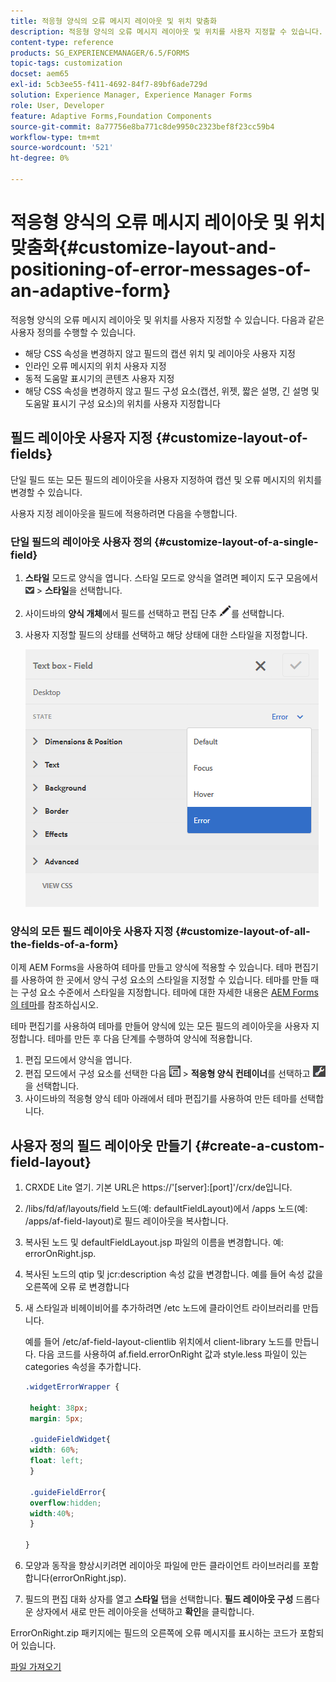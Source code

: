 ```yaml
---
title: 적응형 양식의 오류 메시지 레이아웃 및 위치 맞춤화
description: 적응형 양식의 오류 메시지 레이아웃 및 위치를 사용자 지정할 수 있습니다.
content-type: reference
products: SG_EXPERIENCEMANAGER/6.5/FORMS
topic-tags: customization
docset: aem65
exl-id: 5cb3ee55-f411-4692-84f7-89bf6ade729d
solution: Experience Manager, Experience Manager Forms
role: User, Developer
feature: Adaptive Forms,Foundation Components
source-git-commit: 8a77756e8ba771c8de9950c2323bef8f23cc59b4
workflow-type: tm+mt
source-wordcount: '521'
ht-degree: 0%

---
```


# 적응형 양식의 오류 메시지 레이아웃 및 위치 맞춤화{#customize-layout-and-positioning-of-error-messages-of-an-adaptive-form}

적응형 양식의 오류 메시지 레이아웃 및 위치를 사용자 지정할 수 있습니다. 다음과 같은 사용자 정의를 수행할 수 있습니다.

* 해당 CSS 속성을 변경하지 않고 필드의 캡션 위치 및 레이아웃 사용자 지정
* 인라인 오류 메시지의 위치 사용자 지정
* 동적 도움말 표시기의 콘텐츠 사용자 지정
* 해당 CSS 속성을 변경하지 않고 필드 구성 요소(캡션, 위젯, 짧은 설명, 긴 설명 및 도움말 표시기 구성 요소)의 위치를 사용자 지정합니다

## 필드 레이아웃 사용자 지정 {#customize-layout-of-fields}

단일 필드 또는 모든 필드의 레이아웃을 사용자 지정하여 캡션 및 오류 메시지의 위치를 변경할 수 있습니다.

사용자 지정 레이아웃을 필드에 적용하려면 다음을 수행합니다.

### 단일 필드의 레이아웃 사용자 정의 {#customize-layout-of-a-single-field}

1. **스타일** 모드로 양식을 엽니다. 스타일 모드로 양식을 열려면 페이지 도구 모음에서 ![캔버스-드롭다운](assets/canvas-drop-down.png) > **스타일**&#x200B;을 선택합니다.
1. 사이드바의 **양식 개체**&#x200B;에서 필드를 선택하고 편집 단추 ![편집 단추](assets/edit-button.png)를 선택합니다.
1. 사용자 지정할 필드의 상태를 선택하고 해당 상태에 대한 스타일을 지정합니다.

   ![필드의 인라인 스타일 지정](assets/edit-error-state.png)

### 양식의 모든 필드 레이아웃 사용자 지정 {#customize-layout-of-all-the-fields-of-a-form}

이제 AEM Forms을 사용하여 테마를 만들고 양식에 적용할 수 있습니다. 테마 편집기를 사용하여 한 곳에서 양식 구성 요소의 스타일을 지정할 수 있습니다. 테마를 만들 때는 구성 요소 수준에서 스타일을 지정합니다. 테마에 대한 자세한 내용은 [AEM Forms의 테마](../../forms/using/themes.md)를 참조하십시오.

테마 편집기를 사용하여 테마를 만들어 양식에 있는 모든 필드의 레이아웃을 사용자 지정합니다. 테마를 만든 후 다음 단계를 수행하여 양식에 적용합니다.

1. 편집 모드에서 양식을 엽니다.
1. 편집 모드에서 구성 요소를 선택한 다음 ![필드 수준](assets/field-level.png) > **적응형 양식 컨테이너**&#x200B;를 선택하고 ![cmpr](assets/cmppr.png)을 선택합니다.
1. 사이드바의 적응형 양식 테마 아래에서 테마 편집기를 사용하여 만든 테마를 선택합니다.

## 사용자 정의 필드 레이아웃 만들기 {#create-a-custom-field-layout}

1. CRXDE Lite 열기. 기본 URL은 https://&#39;[server]:[port]&#39;/crx/de입니다.
1. /libs/fd/af/layouts/field 노드(예: defaultFieldLayout)에서 /apps 노드(예: /apps/af-field-layout)로 필드 레이아웃을 복사합니다.
1. 복사된 노드 및 defaultFieldLayout.jsp 파일의 이름을 변경합니다. 예: errorOnRight.jsp.

1. 복사된 노드의 qtip 및 jcr:description 속성 값을 변경합니다. 예를 들어 속성 값을 오른쪽에 오류 로 변경합니다

1. 새 스타일과 비헤이비어를 추가하려면 /etc 노드에 클라이언트 라이브러리를 만듭니다.

   예를 들어 /etc/af-field-layout-clientlib 위치에서 client-library 노드를 만듭니다. 다음 코드를 사용하여 af.field.errorOnRight 값과 style.less 파일이 있는 categories 속성을 추가합니다.

   ```css
   .widgetErrorWrapper {
   
    height: 38px;
    margin: 5px;
   
    .guideFieldWidget{
    width: 60%;
    float: left; 
    }
   
    .guideFieldError{
    overflow:hidden;
    width:40%; 
    }
   
   }
   ```

1. 모양과 동작을 향상시키려면 레이아웃 파일에 만든 클라이언트 라이브러리를 포함합니다(errorOnRight.jsp).
1. 필드의 편집 대화 상자를 열고 **스타일** 탭을 선택합니다. **필드 레이아웃 구성** 드롭다운 상자에서 새로 만든 레이아웃을 선택하고 **확인**&#x200B;을 클릭합니다.

ErrorOnRight.zip 패키지에는 필드의 오른쪽에 오류 메시지를 표시하는 코드가 포함되어 있습니다.

[파일 가져오기](assets/erroronright.zip)
